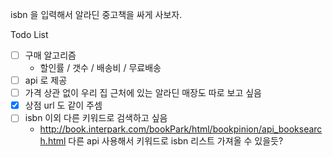 isbn 을 입력해서 알라딘 중고책을 싸게 사보자.


Todo List
 - [ ] 구매 알고리즘
    - 할인률 / 갯수 / 배송비 / 무료배송
 - [ ] api 로 제공
 - [ ] 가격 상관 없이 우리 집 근처에 있는 알라딘 매장도 따로 보고 싶음
 - [X] 상점 url 도 같이 주셈
 - [ ] isbn 이외 다른 키워드로 검색하고 싶음
   - http://book.interpark.com/bookPark/html/bookpinion/api_booksearch.html 다른 api 사용해서 키워드로 isbn 리스트 가져올 수 있을듯?